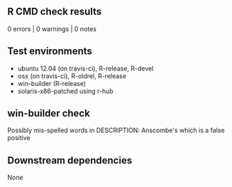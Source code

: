 ## R CMD check results

0 errors | 0 warnings | 0 notes

## Test environments

- ubuntu 12.04 (on travis-ci), R-release, R-devel    
- osx (on travis-ci), R-oldrel, R-release            
- win-builder (R-release)
- solaris-x86-patched using r-hub

## win-builder check

Possibly mis-spelled words in DESCRIPTION: Anscombe's
which is a false positive  

## Downstream dependencies

None

